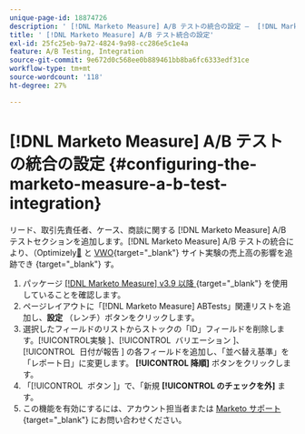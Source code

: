 ```yaml
---
unique-page-id: 18874726
description: ' [!DNL Marketo Measure] A/B テストの統合の設定 –  [!DNL Marketo Measure]'
title: ' [!DNL Marketo Measure] A/B テスト統合の設定'
exl-id: 25fc25eb-9a72-4824-9a98-cc286e5c1e4a
feature: A/B Testing, Integration
source-git-commit: 9e672d0c568ee0b889461bb8ba6fc6333edf31ce
workflow-type: tm+mt
source-wordcount: '118'
ht-degree: 27%

---
```


# [!DNL Marketo Measure] A/B テストの統合の設定 {#configuring-the-marketo-measure-a-b-test-integration}

リード、取引先責任者、ケース、商談に関する [!DNL Marketo Measure] A/B テストセクションを追加します。[!DNL Marketo Measure] A/B テストの統合により、（Optimizely[&#128279;](https://www.optimizely.com/) と [VWO](https://vwo.com/){target="_blank"} サイト実験の売上高の影響を追跡でき {target="_blank"} す。

1. パッケージ [[!DNL Marketo Measure] v3.9 以降 ](https://appexchange.salesforce.com/appxListingDetail?listingId=a0N3000000B3KLuEAN){target="_blank"} を使用していることを確認します。
1. ページレイアウトに「[!DNL Marketo Measure] ABTests」関連リストを追加し、**設定** （レンチ）ボタンをクリックします。
1. 選択したフィールドのリストからストックの「ID」フィールドを削除します。[!UICONTROL &#x200B; 実験 &#x200B;]、[!UICONTROL &#x200B; バリエーション &#x200B;]、[!UICONTROL &#x200B; 日付が報告 &#x200B;] の各フィールドを追加し、「並べ替え基準」を「レポート日」に変更します。 **[!UICONTROL 降順]** ボタンをクリックします。
1. 「[!UICONTROL &#x200B; ボタン &#x200B;]」で、「新規 **[!UICONTROL のチェックを外]** ます。
1. この機能を有効にするには、アカウント担当者または [Marketo サポート ](https://nation.marketo.com/t5/support/ct-p/Support){target="_blank"} にお問い合わせください。
